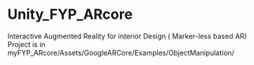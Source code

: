 # Unity_FYP_ARcore
Interactive Augmented Reality for interior Design ( Marker-less based AR)
Project is in myFYP_ARcore/Assets/GoogleARCore/Examples/ObjectManipulation/
